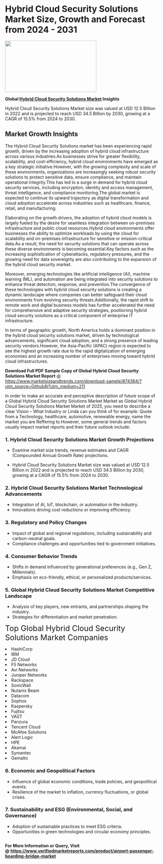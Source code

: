 <H1>Hybrid Cloud Security Solutions Market Size, Growth and Forecast from 2024 - 2031</H1><img class="aligncenter size-medium wp-image-584254" src="https://thirdeyenews.in/wp-content/uploads/2024/09/Global-Market-Research-300x168.jpeg" alt="" width="300" height="168" /><p><strong>Global&nbsp;<a href="https://www.marketsizeandtrends.com/download-sample/874364/?utm_source=Github8j?utm_medium=211">Hybrid Cloud Security Solutions Market</a> Insights</strong></p><p>Hybrid Cloud Security Solutions Market size was valued at USD 12.5 Billion in 2022 and is projected to reach USD 34.5 Billion by 2030, growing at a CAGR of 15.5% from 2024 to 2030.</p><p><h2>Market Growth Insights</h2> <p>The Hybrid Cloud Security Solutions market has been experiencing rapid growth, driven by the increasing adoption of hybrid cloud infrastructure across various industries.As businesses strive for greater flexibility, scalability, and cost-efficiency, hybrid cloud environments have emerged as a key strategic initiative.However, with the growing complexity and scale of these environments, organizations are increasingly seeking robust security solutions to protect sensitive data, ensure compliance, and maintain operational integrity.This has led to a surge in demand for hybrid cloud security services, including encryption, identity and access management, threat intelligence, and compliance monitoring.The global market is expected to continue its upward trajectory as digital transformation and cloud adoption accelerate across industries such as healthcare, finance, retail, and manufacturing.</p> <p>Elaborating on the growth drivers, the adoption of hybrid cloud models is largely fueled by the desire for seamless integration between on-premises infrastructure and public cloud resources.Hybrid cloud environments offer businesses the ability to optimize workloads by using the cloud for scalability and on-premises infrastructure for sensitive or mission-critical data.As a result, the need for security solutions that can operate across these diverse environments is becoming essential.Key factors such as the increasing sophistication of cyberattacks, regulatory pressures, and the growing need for data sovereignty are also contributing to the expansion of the hybrid cloud security market.</p> <p>Moreover, emerging technologies like artificial intelligence (AI), machine learning (ML), and automation are being integrated into security solutions to enhance threat detection, response, and prevention.The convergence of these technologies with hybrid cloud security solutions is creating a dynamic landscape where companies can better safeguard their cloud environments from evolving security threats.Additionally, the rapid shift to remote work and digital business models has further accelerated the need for comprehensive and adaptive security strategies, positioning hybrid cloud security solutions as a critical component of enterprise IT infrastructure.</p> <p>In terms of geographic growth, North America holds a dominant position in the hybrid cloud security solutions market, driven by technological advancements, significant cloud adoption, and a strong presence of leading security vendors.However, the Asia-Pacific (APAC) region is expected to see the highest growth rate due to the rapid digitalization of emerging economies and an increasing number of enterprises moving toward hybrid cloud infrastructures.</p> <p><span class=""><strong>Download Full PDF Sample Copy of Global Hybrid Cloud Security Solutions Market Report</strong> @ <a href="https://www.marketsizeandtrends.com/download-sample/874364/?utm_source=Github8j?utm_medium=211" target="_blank">https://www.marketsizeandtrends.com/download-sample/874364/?utm_source=Github8j?utm_medium=211</a></span></p><p>In order to make an accurate and perceptive description of future scope of a Global&nbsp;Hybrid Cloud Security Solutions Market Market as Global&nbsp;Hybrid Cloud Security Solutions Market Market of 2025, you need to describe a clear Vision &ndash; What Industry or Linda can you think of for example: Quote from a Technology, healthcare, automotive, renewable energy, name the market you are Reffering to.However, some general trends and factors usually impact market reports and their future outlook include:</p><h3>1.&nbsp;<strong>Hybrid Cloud Security Solutions Market Growth Projections</strong></h3><ul><li>Examine market size trends, revenue estimates and CAGR (Compounded Annual Growth Rate) projections.</li><li><p>Hybrid Cloud Security Solutions Market size was valued at USD 12.5 Billion in 2022 and is projected to reach USD 34.5 Billion by 2030, growing at a CAGR of 15.5% from 2024 to 2030.</p></li></ul><h3>2.&nbsp;<strong>Hybrid Cloud Security Solutions Market Technological Advancements</strong></h3><ul><li>Integration of AI, IoT, blockchain, or automation in the industry.</li><li>Innovations driving cost reductions or improving efficiency.</li></ul><h3>3.&nbsp;<strong>Regulatory and Policy Changes</strong></h3><ul><li>Impact of global and regional regulations, including sustainability and carbon-neutral goals.</li><li>Compliance challenges and opportunities tied to government initiatives.</li></ul><h3>4.&nbsp;<strong>Consumer Behavior Trends</strong></h3><ul><li>Shifts in demand influenced by generational preferences (e.g., Gen Z, Millennials).</li><li>Emphasis on eco-friendly, ethical, or personalized products/services.</li></ul><h3>5.&nbsp;<strong>Global Hybrid Cloud Security Solutions Market Competitive Landscape</strong></h3><ul><li>Analysis of key players, new entrants, and partnerships shaping the industry.</li><li>Strategies for differentiation and market penetration.</li></ul><p data-pm-slice="1 1 []"><span style="color: inherit; font-family: inherit; font-size: 25px;">Top Global Hybrid Cloud Security Solutions Market Companies</span></p><div class="" data-test-id=""><p><li>HashiCorp</li><li> IBM</li><li> JD Cloud</li><li> F5 Networks</li><li> Avi Networks</li><li> Juniper Networks</li><li> Rackspace</li><li> SonicWall</li><li> Nutanix Beam</li><li> Datacom</li><li> Sophos</li><li> Kaspersky</li><li> Fujitsu</li><li> VAST</li><li> Panzura</li><li> Tencent Cloud</li><li> McAfee Solutions</li><li> Alert Logic</li><li> HPE</li><li> Akamai</li><li> Symantec</li><li> Gemalto</li></p></div><h3>6.&nbsp;<strong>Economic and Geopolitical Factors</strong></h3><ul><li>Influence of global economic conditions, trade policies, and geopolitical events.</li><li>Resilience of the market to inflation, currency fluctuations, or global crises.</li></ul><h3>7.&nbsp;<strong>Sustainability and ESG (Environmental, Social, and Governance)</strong></h3><ul><li>Adoption of sustainable practices to meet ESG criteria.</li><li>Opportunities in green technologies and circular economy principles.</li></ul><h2><strong style="font-size: 14px;">For More Information or Query, Visit @&nbsp;</strong><a style="background-color: #ffffff; font-size: 14px;" href="https://www.marketsizeandtrends.com/report/hybrid-cloud-security-solutions-market/" target="_blank">https://www.verifiedmarketreports.com/product/airport-passenger-boarding-bridge-market</a></h2>
